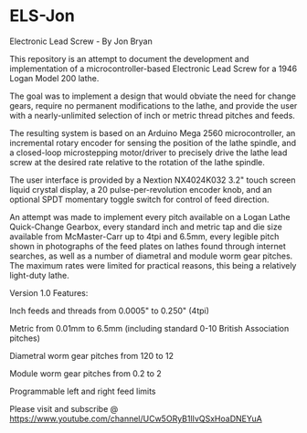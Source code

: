 # ELS-Jon
Electronic Lead Screw - By  Jon Bryan

This repository is an attempt to document the development and implementation of a
microcontroller-based Electronic Lead Screw for a 1946 Logan Model 200 lathe.

The goal was to implement a design that would obviate the need for change gears, require no 
permanent modifications to the lathe, and provide the user with a nearly-unlimited selection
of inch or metric thread pitches and feeds.

The resulting system is based on an Arduino Mega 2560 microcontroller, an incremental rotary encoder
for sensing the position of the lathe spindle, and a closed-loop microstepping motor/driver to precisely 
drive the lathe lead screw at the desired rate relative to the rotation of the lathe spindle.

The user interface is provided by a Nextion NX4024K032 3.2" touch screen liquid crystal display, 
a 20 pulse-per-revolution encoder knob, and an optional SPDT momentary toggle switch for control of 
feed direction.

An attempt was made to implement every pitch available on a Logan Lathe Quick-Change Gearbox,
every standard inch and metric tap and die size available from McMaster-Carr up to 4tpi and 6.5mm,
every legible pitch shown in photographs of the feed plates on lathes found through internet searches,
as well as a number of diametral and module worm gear pitches.  The maximum rates were limited 
for practical reasons, this being a relatively light-duty lathe.

Version 1.0 Features:

Inch feeds and threads from 0.0005" to 0.250" (4tpi)

Metric from 0.01mm to 6.5mm (including standard 0-10 British Association pitches)

Diametral worm gear pitches from 120 to 12

Module worm gear pitches from 0.2 to 2

Programmable left and right feed limits

Please visit and subscribe @ https://www.youtube.com/channel/UCw5ORyB1lIvQSxHoaDNEYuA
